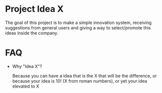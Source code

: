 # Project Idea X

The goal of this project is to make a simple innovation system, receiving suggestions from general users and giving a way to select/promote this ideas inside the company.

# FAQ

 * Why "Idea X"?

   Because you can have a idea that is the X that will be the difference, or because your idea is 10! (X from roman numbers), or yet your idea elevated to X
